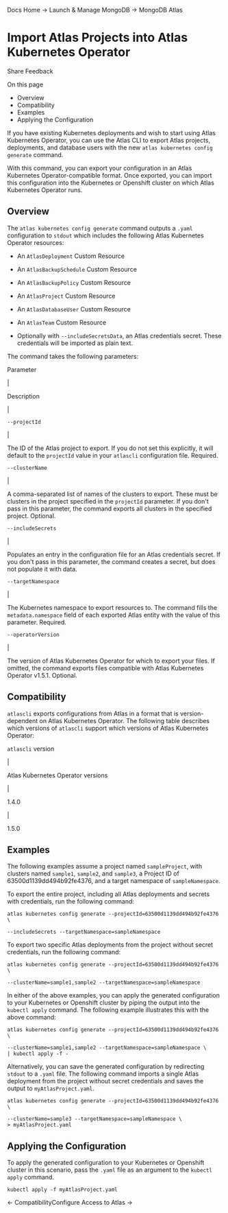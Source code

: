 Docs Home → Launch & Manage MongoDB → MongoDB Atlas

# Import Atlas Projects into Atlas Kubernetes Operator

Share Feedback

On this page

  * Overview
  * Compatibility
  * Examples
  * Applying the Configuration

If you have existing Kubernetes deployments and wish to start using Atlas
Kubernetes Operator, you can use the Atlas CLI to export Atlas projects,
deployments, and database users with the new `atlas kubernetes config
generate` command.

With this command, you can export your configuration in an Atlas Kubernetes
Operator-compatible format. Once exported, you can import this configuration
into the Kubernetes or Openshift cluster on which Atlas Kubernetes Operator
runs.

## Overview

The `atlas kubernetes config generate` command outputs a `.yaml` configuration
to `stdout` which includes the following Atlas Kubernetes Operator resources:

  * An `AtlasDeployment` Custom Resource

  * An `AtlasBackupSchedule` Custom Resource

  * An `AtlasBackupPolicy` Custom Resource

  * An `AtlasProject` Custom Resource

  * An `AtlasDatabaseUser` Custom Resource

  * An `AtlasTeam` Custom Resource

  * Optionally with `--includeSecretsData`, an Atlas credentials secret. These credentials will be imported as plain text.

The command takes the following parameters:

Parameter

|

Description  
  
|  
  
`--projectId`

|

The ID of the Atlas project to export. If you do not set this explicitly, it
will default to the `projectId` value in your `atlascli` configuration file.
Required.  
  
`--clusterName`

|

A comma-separated list of names of the clusters to export. These must be
clusters in the project specified in the `projectId` parameter. If you don't
pass in this parameter, the command exports all clusters in the specified
project. Optional.  
  
`--includeSecrets`

|

Populates an entry in the configuration file for an Atlas credentials secret.
If you don't pass in this parameter, the command creates a secret, but does
not populate it with data.  
  
`--targetNamespace`

|

The Kubernetes namespace to export resources to. The command fills the
`metadata.namespace` field of each exported Atlas entity with the value of
this parameter. Required.  
  
`--operatorVersion`

|

The version of Atlas Kubernetes Operator for which to export your files. If
omitted, the command exports files compatible with Atlas Kubernetes Operator
v1.5.1. Optional.  
  
## Compatibility

`atlascli` exports configurations from Atlas in a format that is version-
dependent on Atlas Kubernetes Operator. The following table describes which
versions of `atlascli` support which versions of Atlas Kubernetes Operator:

`atlascli` version

|

Atlas Kubernetes Operator versions  
  
|  
  
1.4.0

|

1.5.0  
  
## Examples

The following examples assume a project named `sampleProject`, with clusters
named `sample1`, `sample2`, and `sample3`, a Project ID of
63500d1139dd494b92fe4376, and a target namespace of `sampleNamespace`.

To export the entire project, including all Atlas deployments and secrets with
credentials, run the following command:

    
    
    atlas kubernetes config generate --projectId=63500d1139dd494b92fe4376 \  
      
    --includeSecrets --targetNamespace=sampleNamespace  
  
To export two specific Atlas deployments from the project without secret
credentials, run the following command:

    
    
    atlas kubernetes config generate --projectId=63500d1139dd494b92fe4376 \  
      
    --clusterName=sample1,sample2 --targetNamespace=sampleNamespace  
  
In either of the above examples, you can apply the generated configuration to
your Kubernetes or Openshift cluster by piping the output into the `kubectl
apply` command. The following example illustrates this with the above command:

    
    
    atlas kubernetes config generate --projectId=63500d1139dd494b92fe4376 \  
      
    --clusterName=sample1,sample2 --targetNamespace=sampleNamespace \  
    | kubectl apply -f -  
  
Alternatively, you can save the generated configuration by redirecting
`stdout` to a `.yaml` file. The following command imports a single Atlas
deployment from the project without secret credentials and saves the output to
`myAtlasProject.yaml`.

    
    
    atlas kubernetes config generate --projectId=63500d1139dd494b92fe4376 \  
      
    --clusterName=sample3 --targetNamespace=sampleNamespace \  
    > myAtlasProject.yaml  
  
## Applying the Configuration

To apply the generated configuration to your Kubernetes or Openshift cluster
in this scenario, pass the `.yaml` file as an argument to the `kubectl apply`
command.

    
    
    kubectl apply -f myAtlasProject.yaml  
      
  
← CompatibilityConfigure Access to Atlas →

